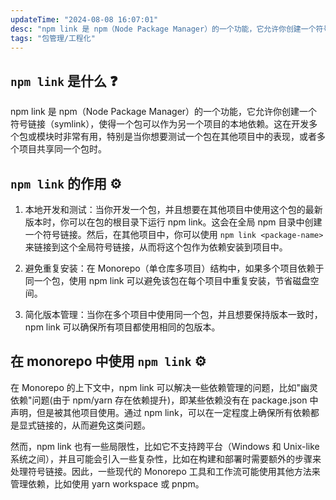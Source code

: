 ```yaml
---
updateTime: "2024-08-08 16:07:01"
desc: "npm link 是 npm（Node Package Manager）的一个功能，它允许你创建一个符号链接（symlink），使得一个包可以作为另一个项目的本地依赖。"
tags: "包管理/工程化"
---
```


## `npm link` 是什么 ❓

npm link 是 npm（Node Package Manager）的一个功能，它允许你创建一个符号链接（symlink），使得一个包可以作为另一个项目的本地依赖。这在开发多个包或模块时非常有用，特别是当你想要测试一个包在其他项目中的表现，或者多个项目共享同一个包时。

## `npm link` 的作用 ⚙️

1. 本地开发和测试：当你开发一个包，并且想要在其他项目中使用这个包的最新版本时，你可以在包的根目录下运行 npm link。这会在全局 npm 目录中创建一个符号链接。然后，在其他项目中，你可以使用 `npm link <package-name> `来链接到这个全局符号链接，从而将这个包作为依赖安装到项目中。

2. 避免重复安装：在 Monorepo（单仓库多项目）结构中，如果多个项目依赖于同一个包，使用 npm link 可以避免该包在每个项目中重复安装，节省磁盘空间。

3. 简化版本管理：当你在多个项目中使用同一个包，并且想要保持版本一致时，npm link 可以确保所有项目都使用相同的包版本。

## 在 monorepo 中使用 `npm link` ⚙️

在 Monorepo 的上下文中，npm link 可以解决一些依赖管理的问题，比如"幽灵依赖"问题(由于 npm/yarn 存在依赖提升)，即某些依赖没有在 package.json 中声明，但是被其他项目使用。通过 npm link，可以在一定程度上确保所有依赖都是显式链接的，从而避免这类问题。

然而，npm link 也有一些局限性，比如它不支持跨平台（Windows 和 Unix-like 系统之间），并且可能会引入一些复杂性，比如在构建和部署时需要额外的步骤来处理符号链接。因此，一些现代的 Monorepo 工具和工作流可能使用其他方法来管理依赖，比如使用 yarn workspace 或 pnpm。
